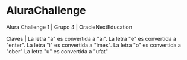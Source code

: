 # AluraChallenge

Alura Challenge 1 | Grupo 4 | OracleNextEducation

Claves | La letra "a" es convertida a "ai". La letra "e" es convertida a "enter". La letra "i" es convertida a "imes". La letra "o" es convertida a "ober" La letra "u" es convertida a "ufat"
